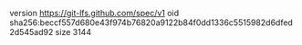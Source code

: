 version https://git-lfs.github.com/spec/v1
oid sha256:beccf557d680e43f974b76820a9122b84f0dd1336c5515982d6dfed2d545ad92
size 3144
